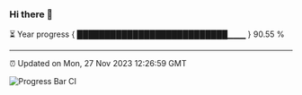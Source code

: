 ### Hi there 👋

⏳ Year progress { ███████████████████████████▁▁▁ } 90.55 %

---

⏰ Updated on Mon, 27 Nov 2023 12:26:59 GMT

![Progress Bar CI](https://github.com/liununu/liununu/workflows/Progress%20Bar%20CI/badge.svg)
